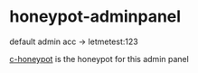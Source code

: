 # honeypot-adminpanel

default admin acc -> letmetest:123

[c-honeypot](https://github.com/selmankon/c-honeypot) is the honeypot for this admin panel
